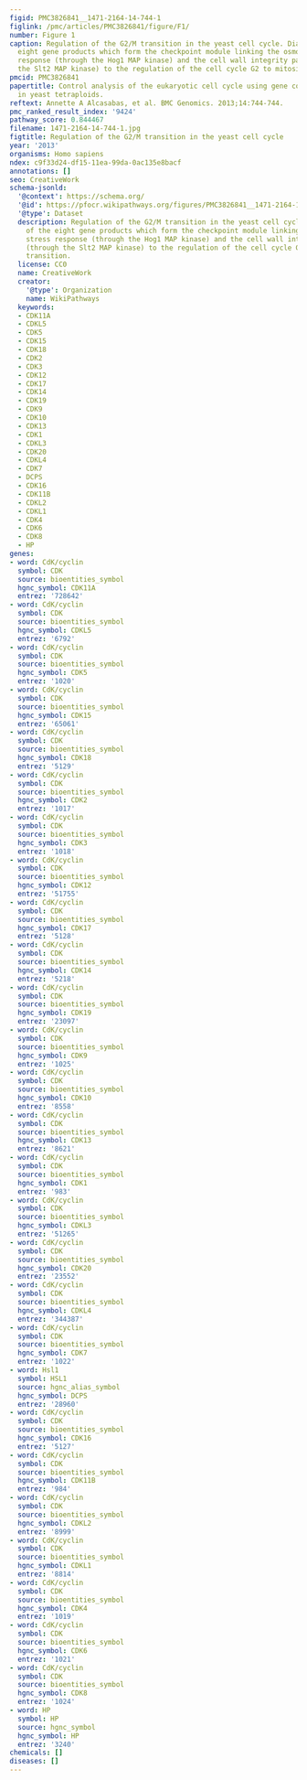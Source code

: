 ```yaml
---
figid: PMC3826841__1471-2164-14-744-1
figlink: /pmc/articles/PMC3826841/figure/F1/
number: Figure 1
caption: Regulation of the G2/M transition in the yeast cell cycle. Diagram of the
  eight gene products which form the checkpoint module linking the osmotic stress
  response (through the Hog1 MAP kinase) and the cell wall integrity pathway (through
  the Slt2 MAP kinase) to the regulation of the cell cycle G2 to mitosis transition.
pmcid: PMC3826841
papertitle: Control analysis of the eukaryotic cell cycle using gene copy-number series
  in yeast tetraploids.
reftext: Annette A Alcasabas, et al. BMC Genomics. 2013;14:744-744.
pmc_ranked_result_index: '9424'
pathway_score: 0.844467
filename: 1471-2164-14-744-1.jpg
figtitle: Regulation of the G2/M transition in the yeast cell cycle
year: '2013'
organisms: Homo sapiens
ndex: c9f33d24-df15-11ea-99da-0ac135e8bacf
annotations: []
seo: CreativeWork
schema-jsonld:
  '@context': https://schema.org/
  '@id': https://pfocr.wikipathways.org/figures/PMC3826841__1471-2164-14-744-1.html
  '@type': Dataset
  description: Regulation of the G2/M transition in the yeast cell cycle. Diagram
    of the eight gene products which form the checkpoint module linking the osmotic
    stress response (through the Hog1 MAP kinase) and the cell wall integrity pathway
    (through the Slt2 MAP kinase) to the regulation of the cell cycle G2 to mitosis
    transition.
  license: CC0
  name: CreativeWork
  creator:
    '@type': Organization
    name: WikiPathways
  keywords:
  - CDK11A
  - CDKL5
  - CDK5
  - CDK15
  - CDK18
  - CDK2
  - CDK3
  - CDK12
  - CDK17
  - CDK14
  - CDK19
  - CDK9
  - CDK10
  - CDK13
  - CDK1
  - CDKL3
  - CDK20
  - CDKL4
  - CDK7
  - DCPS
  - CDK16
  - CDK11B
  - CDKL2
  - CDKL1
  - CDK4
  - CDK6
  - CDK8
  - HP
genes:
- word: CdK/cyclin
  symbol: CDK
  source: bioentities_symbol
  hgnc_symbol: CDK11A
  entrez: '728642'
- word: CdK/cyclin
  symbol: CDK
  source: bioentities_symbol
  hgnc_symbol: CDKL5
  entrez: '6792'
- word: CdK/cyclin
  symbol: CDK
  source: bioentities_symbol
  hgnc_symbol: CDK5
  entrez: '1020'
- word: CdK/cyclin
  symbol: CDK
  source: bioentities_symbol
  hgnc_symbol: CDK15
  entrez: '65061'
- word: CdK/cyclin
  symbol: CDK
  source: bioentities_symbol
  hgnc_symbol: CDK18
  entrez: '5129'
- word: CdK/cyclin
  symbol: CDK
  source: bioentities_symbol
  hgnc_symbol: CDK2
  entrez: '1017'
- word: CdK/cyclin
  symbol: CDK
  source: bioentities_symbol
  hgnc_symbol: CDK3
  entrez: '1018'
- word: CdK/cyclin
  symbol: CDK
  source: bioentities_symbol
  hgnc_symbol: CDK12
  entrez: '51755'
- word: CdK/cyclin
  symbol: CDK
  source: bioentities_symbol
  hgnc_symbol: CDK17
  entrez: '5128'
- word: CdK/cyclin
  symbol: CDK
  source: bioentities_symbol
  hgnc_symbol: CDK14
  entrez: '5218'
- word: CdK/cyclin
  symbol: CDK
  source: bioentities_symbol
  hgnc_symbol: CDK19
  entrez: '23097'
- word: CdK/cyclin
  symbol: CDK
  source: bioentities_symbol
  hgnc_symbol: CDK9
  entrez: '1025'
- word: CdK/cyclin
  symbol: CDK
  source: bioentities_symbol
  hgnc_symbol: CDK10
  entrez: '8558'
- word: CdK/cyclin
  symbol: CDK
  source: bioentities_symbol
  hgnc_symbol: CDK13
  entrez: '8621'
- word: CdK/cyclin
  symbol: CDK
  source: bioentities_symbol
  hgnc_symbol: CDK1
  entrez: '983'
- word: CdK/cyclin
  symbol: CDK
  source: bioentities_symbol
  hgnc_symbol: CDKL3
  entrez: '51265'
- word: CdK/cyclin
  symbol: CDK
  source: bioentities_symbol
  hgnc_symbol: CDK20
  entrez: '23552'
- word: CdK/cyclin
  symbol: CDK
  source: bioentities_symbol
  hgnc_symbol: CDKL4
  entrez: '344387'
- word: CdK/cyclin
  symbol: CDK
  source: bioentities_symbol
  hgnc_symbol: CDK7
  entrez: '1022'
- word: Hsl1
  symbol: HSL1
  source: hgnc_alias_symbol
  hgnc_symbol: DCPS
  entrez: '28960'
- word: CdK/cyclin
  symbol: CDK
  source: bioentities_symbol
  hgnc_symbol: CDK16
  entrez: '5127'
- word: CdK/cyclin
  symbol: CDK
  source: bioentities_symbol
  hgnc_symbol: CDK11B
  entrez: '984'
- word: CdK/cyclin
  symbol: CDK
  source: bioentities_symbol
  hgnc_symbol: CDKL2
  entrez: '8999'
- word: CdK/cyclin
  symbol: CDK
  source: bioentities_symbol
  hgnc_symbol: CDKL1
  entrez: '8814'
- word: CdK/cyclin
  symbol: CDK
  source: bioentities_symbol
  hgnc_symbol: CDK4
  entrez: '1019'
- word: CdK/cyclin
  symbol: CDK
  source: bioentities_symbol
  hgnc_symbol: CDK6
  entrez: '1021'
- word: CdK/cyclin
  symbol: CDK
  source: bioentities_symbol
  hgnc_symbol: CDK8
  entrez: '1024'
- word: HP
  symbol: HP
  source: hgnc_symbol
  hgnc_symbol: HP
  entrez: '3240'
chemicals: []
diseases: []
---
```

